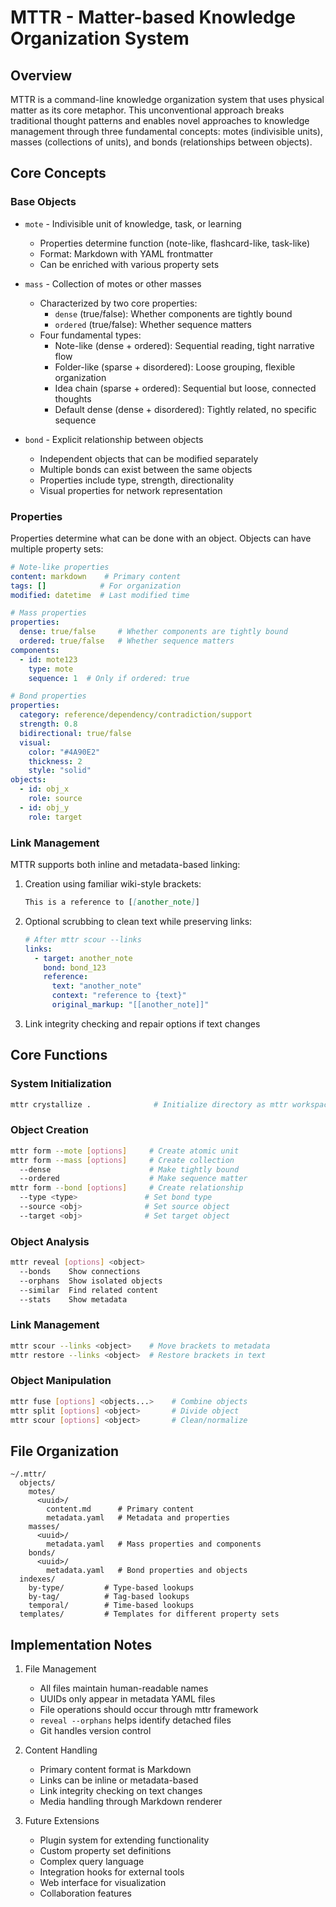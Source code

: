# MTTR - Matter-based Knowledge Organization System

## Overview

MTTR is a command-line knowledge organization system that uses physical matter as its core metaphor. This unconventional approach breaks traditional thought patterns and enables novel approaches to knowledge management through three fundamental concepts: motes (indivisible units), masses (collections of units), and bonds (relationships between objects).

## Core Concepts

### Base Objects

- `mote` - Indivisible unit of knowledge, task, or learning
  - Properties determine function (note-like, flashcard-like, task-like)
  - Format: Markdown with YAML frontmatter
  - Can be enriched with various property sets

- `mass` - Collection of motes or other masses
  - Characterized by two core properties:
    - `dense` (true/false): Whether components are tightly bound
    - `ordered` (true/false): Whether sequence matters
  - Four fundamental types:
    - Note-like (dense + ordered): Sequential reading, tight narrative flow
    - Folder-like (sparse + disordered): Loose grouping, flexible organization
    - Idea chain (sparse + ordered): Sequential but loose, connected thoughts
    - Default dense (dense + disordered): Tightly related, no specific sequence

- `bond` - Explicit relationship between objects
  - Independent objects that can be modified separately
  - Multiple bonds can exist between the same objects
  - Properties include type, strength, directionality
  - Visual properties for network representation

### Properties

Properties determine what can be done with an object. Objects can have multiple property sets:

```yaml
# Note-like properties
content: markdown    # Primary content
tags: []            # For organization
modified: datetime  # Last modified time

# Mass properties
properties:
  dense: true/false     # Whether components are tightly bound
  ordered: true/false   # Whether sequence matters
components:
  - id: mote123
    type: mote
    sequence: 1  # Only if ordered: true

# Bond properties
properties:
  category: reference/dependency/contradiction/support
  strength: 0.8
  bidirectional: true/false
  visual:
    color: "#4A90E2"
    thickness: 2
    style: "solid"
objects:
  - id: obj_x
    role: source
  - id: obj_y
    role: target
```

### Link Management

MTTR supports both inline and metadata-based linking:

1. Creation using familiar wiki-style brackets:
   ```markdown
   This is a reference to [[another_note]]
   ```

2. Optional scrubbing to clean text while preserving links:
   ```yaml
   # After mttr scour --links
   links:
     - target: another_note
       bond: bond_123
       reference:
         text: "another_note"
         context: "reference to {text}"
         original_markup: "[[another_note]]"
   ```

3. Link integrity checking and repair options if text changes

## Core Functions

### System Initialization

```bash
mttr crystallize .              # Initialize directory as mttr workspace
```

### Object Creation

```bash
mttr form --mote [options]     # Create atomic unit
mttr form --mass [options]     # Create collection
  --dense                      # Make tightly bound
  --ordered                    # Make sequence matter
mttr form --bond [options]     # Create relationship
  --type <type>               # Set bond type
  --source <obj>              # Set source object
  --target <obj>              # Set target object
```

### Object Analysis

```bash
mttr reveal [options] <object>
  --bonds    Show connections
  --orphans  Show isolated objects
  --similar  Find related content
  --stats    Show metadata
```

### Link Management

```bash
mttr scour --links <object>    # Move brackets to metadata
mttr restore --links <object>  # Restore brackets in text
```

### Object Manipulation

```bash
mttr fuse [options] <objects...>    # Combine objects
mttr split [options] <object>       # Divide object
mttr scour [options] <object>       # Clean/normalize
```

## File Organization

```plaintext
~/.mttr/
  objects/
    motes/
      <uuid>/
        content.md      # Primary content
        metadata.yaml   # Metadata and properties
    masses/
      <uuid>/
        metadata.yaml   # Mass properties and components
    bonds/
      <uuid>/
        metadata.yaml   # Bond properties and objects
  indexes/
    by-type/         # Type-based lookups
    by-tag/          # Tag-based lookups
    temporal/        # Time-based lookups
  templates/         # Templates for different property sets
```

## Implementation Notes

1. File Management
   - All files maintain human-readable names
   - UUIDs only appear in metadata YAML files
   - File operations should occur through mttr framework
   - `reveal --orphans` helps identify detached files
   - Git handles version control

2. Content Handling
   - Primary content format is Markdown
   - Links can be inline or metadata-based
   - Link integrity checking on text changes
   - Media handling through Markdown renderer

3. Future Extensions
   - Plugin system for extending functionality
   - Custom property set definitions
   - Complex query language
   - Integration hooks for external tools
   - Web interface for visualization
   - Collaboration features
